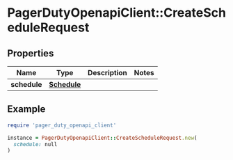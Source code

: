# PagerDutyOpenapiClient::CreateScheduleRequest

## Properties

| Name | Type | Description | Notes |
| ---- | ---- | ----------- | ----- |
| **schedule** | [**Schedule**](Schedule.md) |  |  |

## Example

```ruby
require 'pager_duty_openapi_client'

instance = PagerDutyOpenapiClient::CreateScheduleRequest.new(
  schedule: null
)
```


